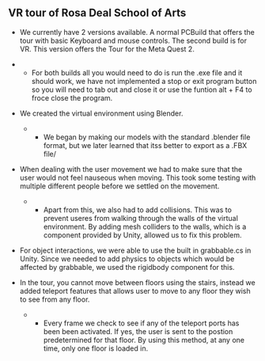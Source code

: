
##                                        VR tour of Rosa Deal School of Arts
- We currently have 2 versions available. A normal PCBuild  that offers the tour with basic Keyboard and mouse controls.
The second build is for VR. This version offers the Tour for the Meta Quest 2. 
- - For both builds all you would need to do is run the .exe file and it should work, we have not implemented a stop or exit program button so you will need to tab out 
and close it or use the funtion alt + F4 to froce close the program.

- We created the virtual environment using Blender. 
  - - We began by making our models with the standard .blender file format, but we later learned that itss better to export as a .FBX file/

- When dealing with the user movement we had to make sure that the user would not feel nauseous when moving. This took some testing with multiple different people before we settled on the movement. 
  - - Apart from this, we also had to add collisions. This was to prevent useres from walking through the walls of the virtual environment. By adding mesh colliders to the walls, which is a component provided by Unity, allowed us to fix this problem.

- For object interactions, we were able to use the built in grabbable.cs in Unity. Since we needed to add physics to objects which would be affected by grabbable, we used the rigidbody component for this.

- In the tour, you cannot move between floors using the stairs, instead we added teleport features that allows user to move to any floor they wish to see from any floor. 
  - - Every frame we check to see if any of the teleport ports has been been activated. If yes, the user is sent to the postion predetermined for that floor. By using this method, at any one time, only one floor is loaded in.
